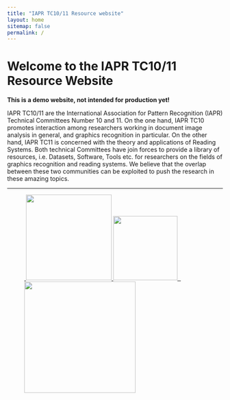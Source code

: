 ```yaml
---
title: "IAPR TC10/11 Resource website"
layout: home
sitemap: false
permalink: /
---
```



# Welcome to the IAPR TC10/11 Resource Website

**This is a demo website, not intended for production yet!**

IAPR TC10/11 are the International Association for Pattern Recognition (IAPR) Technical Committees Number 10 and 11. 
On the one hand, IAPR TC10 promotes interaction among researchers working in document image analysis in general, and graphics recognition in particular.
On the other hand, IAPR TC11 is concerned with the theory and applications of Reading Systems. 
Both technical Committees have join forces to provide a library of resources,
i.e. Datasets, Software, Tools etc. for researchers on the fields of graphics
recognition and reading systems. We believe that the overlap between these two
communities can be exploited to push the research in these amazing topics.



---

<figure class="fourth">
  <a href="https://iapr.org/">
  <img src="{{ site.url }}{{ site.baseurl }}/images/logopic/iapr_logo.gif" style="width: 200px">
 </a>
  <a href="https://iapr-tc10.univ-lr.fr/">
  <img src="{{ site.url }}{{ site.baseurl }}/images/logopic/tc10_logo.png" style="width: 150px">
 </a>
  <a href="http://www.iapr-tc11.org/">
  <img src="{{ site.url }}{{ site.baseurl }}/images/logopic/tc11_logo.png" style="width: 260px">
 </a>
</figure>
